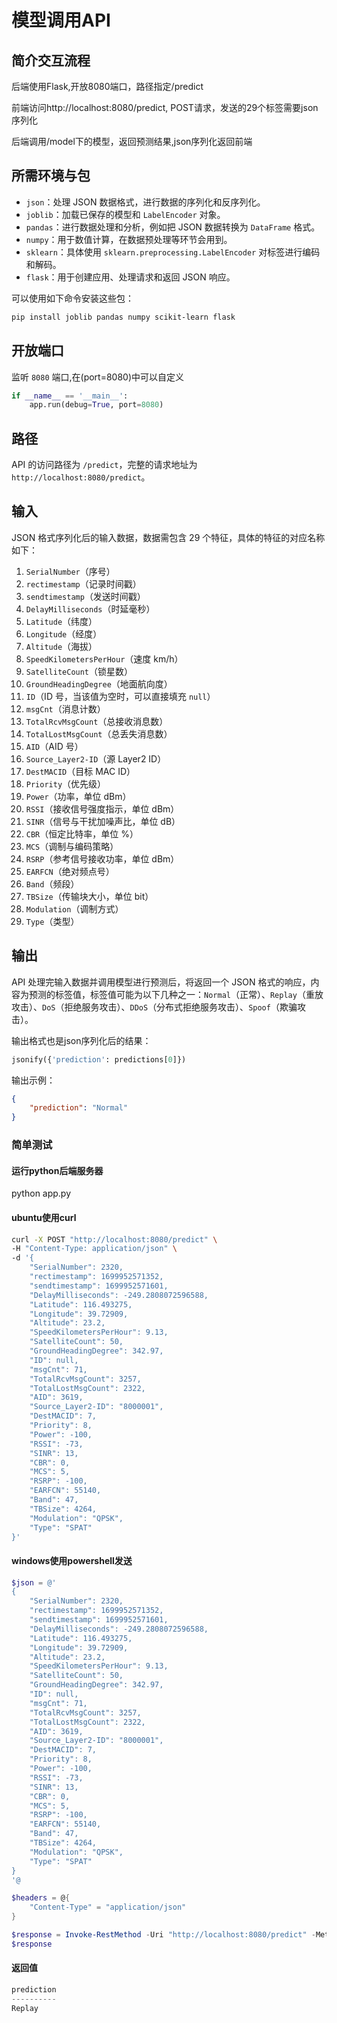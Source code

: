 # 模型调用API

## 简介交互流程
后端使用Flask,开放8080端口，路径指定/predict

前端访问http://localhost:8080/predict, POST请求，发送的29个标签需要json序列化

后端调用/model下的模型，返回预测结果,json序列化返回前端

## 所需环境与包
- `json`：处理 JSON 数据格式，进行数据的序列化和反序列化。
- `joblib`：加载已保存的模型和 `LabelEncoder` 对象。
- `pandas`：进行数据处理和分析，例如把 JSON 数据转换为 `DataFrame` 格式。
- `numpy`：用于数值计算，在数据预处理等环节会用到。
- `sklearn`：具体使用 `sklearn.preprocessing.LabelEncoder` 对标签进行编码和解码。
- `flask`：用于创建应用、处理请求和返回 JSON 响应。

可以使用如下命令安装这些包：
```bash
pip install joblib pandas numpy scikit-learn flask
```


## 开放端口
监听 `8080` 端口,在(port=8080)中可以自定义
```python 
if __name__ == '__main__':
    app.run(debug=True, port=8080)
```

## 路径
API 的访问路径为 `/predict`，完整的请求地址为 `http://localhost:8080/predict`。

## 输入
JSON 格式序列化后的输入数据，数据需包含 29 个特征，具体的特征的对应名称如下：
1. `SerialNumber`（序号）
2. `rectimestamp`（记录时间戳）
3. `sendtimestamp`（发送时间戳）
4. `DelayMilliseconds`（时延毫秒）
5. `Latitude`（纬度）
6. `Longitude`（经度）
7. `Altitude`（海拔）
8. `SpeedKilometersPerHour`（速度 km/h）
9. `SatelliteCount`（锁星数）
10. `GroundHeadingDegree`（地面航向度）
11. `ID`（ID 号，当该值为空时，可以直接填充 `null`）
12. `msgCnt`（消息计数）
13. `TotalRcvMsgCount`（总接收消息数）
14. `TotalLostMsgCount`（总丢失消息数）
15. `AID`（AID 号）
16. `Source_Layer2-ID`（源 Layer2 ID）
17. `DestMACID`（目标 MAC ID）
18. `Priority`（优先级）
19. `Power`（功率，单位 dBm）
20. `RSSI`（接收信号强度指示，单位 dBm）
21. `SINR`（信号与干扰加噪声比，单位 dB）
22. `CBR`（恒定比特率，单位 %）
23. `MCS`（调制与编码策略）
24. `RSRP`（参考信号接收功率，单位 dBm）
25. `EARFCN`（绝对频点号）
26. `Band`（频段）
27. `TBSize`（传输块大小，单位 bit）
28. `Modulation`（调制方式）
29. `Type`（类型）


## 输出
API 处理完输入数据并调用模型进行预测后，将返回一个 JSON 格式的响应，内容为预测的标签值，标签值可能为以下几种之一：`Normal`（正常）、`Replay`（重放攻击）、`DoS`（拒绝服务攻击）、`DDoS`（分布式拒绝服务攻击）、`Spoof`（欺骗攻击）。

输出格式也是json序列化后的结果：
```python
jsonify({'prediction': predictions[0]})
```

输出示例：
```json
{
    "prediction": "Normal"
}
``` 
### 简单测试
#### 运行python后端服务器
python app.py
#### ubuntu使用curl
```bash
curl -X POST "http://localhost:8080/predict" \
-H "Content-Type: application/json" \
-d '{
    "SerialNumber": 2320,
    "rectimestamp": 1699952571352,
    "sendtimestamp": 1699952571601,
    "DelayMilliseconds": -249.2808072596588,
    "Latitude": 116.493275,
    "Longitude": 39.72909,
    "Altitude": 23.2,
    "SpeedKilometersPerHour": 9.13,
    "SatelliteCount": 50,
    "GroundHeadingDegree": 342.97,
    "ID": null,
    "msgCnt": 71,
    "TotalRcvMsgCount": 3257,
    "TotalLostMsgCount": 2322,
    "AID": 3619,
    "Source_Layer2-ID": "8000001",
    "DestMACID": 7,
    "Priority": 8,
    "Power": -100,
    "RSSI": -73,
    "SINR": 13,
    "CBR": 0,
    "MCS": 5,
    "RSRP": -100,
    "EARFCN": 55140,
    "Band": 47,
    "TBSize": 4264,
    "Modulation": "QPSK",
    "Type": "SPAT"
}'
```
#### windows使用powershell发送
```powershell
$json = @'
{
    "SerialNumber": 2320,
    "rectimestamp": 1699952571352,
    "sendtimestamp": 1699952571601,
    "DelayMilliseconds": -249.2808072596588,
    "Latitude": 116.493275,
    "Longitude": 39.72909,
    "Altitude": 23.2,
    "SpeedKilometersPerHour": 9.13,
    "SatelliteCount": 50,
    "GroundHeadingDegree": 342.97,
    "ID": null,
    "msgCnt": 71,
    "TotalRcvMsgCount": 3257,
    "TotalLostMsgCount": 2322,
    "AID": 3619,
    "Source_Layer2-ID": "8000001",
    "DestMACID": 7,
    "Priority": 8,
    "Power": -100,
    "RSSI": -73,
    "SINR": 13,
    "CBR": 0,
    "MCS": 5,
    "RSRP": -100,
    "EARFCN": 55140,
    "Band": 47,
    "TBSize": 4264,
    "Modulation": "QPSK",
    "Type": "SPAT"
}
'@

$headers = @{
    "Content-Type" = "application/json"
}

$response = Invoke-RestMethod -Uri "http://localhost:8080/predict" -Method Post -Headers $headers -Body $json
$response
```
#### 返回值
```powershell
prediction                   
----------                   
Replay
```